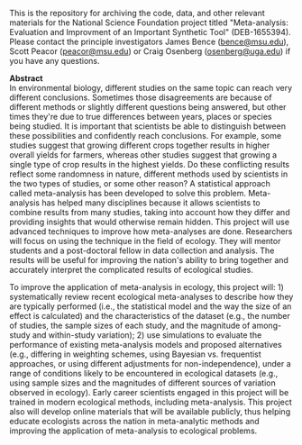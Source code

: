 This is the repository for archiving the code, data, and other relevant materials for the National Science Foundation project titled  "Meta-analysis: Evaluation and Improvment of an Important Synthetic Tool" (DEB-1655394). Please contact the principle investigators James Bence (bence@msu.edu), Scott Peacor (peacor@msu.edu) or Craig Osenberg (osenberg@uga.edu) if you have any questions.

**Abstract**  
In environmental biology, different studies on the same topic can reach very different conclusions. Sometimes those disagreements are because of different methods or slightly different questions being answered, but other times they're due to true differences between years, places or species being studied. It is important that scientists be able to distinguish between these possibilities and confidently reach conclusions. For example, some studies suggest that growing different crops together results in higher overall yields for farmers, whereas other studies suggest that growing a single type of crop results in the highest yields. Do these conflicting results reflect some randomness in nature, different methods used by scientists in the two types of studies, or some other reason? A statistical approach called meta-analysis has been developed to solve this problem. Meta-analysis has helped many disciplines because it allows scientists to combine results from many studies, taking into account how they differ and providing insights that would otherwise remain hidden. This project will use advanced techniques to improve how meta-analyses are done. Researchers will focus on using the technique in the field of ecology. They will mentor students and a post-doctoral fellow in data collection and analysis. The results will be useful for improving the nation's ability to bring together and accurately interpret the complicated results of ecological studies. 

To improve the application of meta-analysis in ecology, this project will: 1) systematically review recent ecological meta-analyses to describe how they are typically performed (i.e., the statistical model and the way the size of an effect is calculated) and the characteristics of the dataset (e.g., the number of studies, the sample sizes of each study, and the magnitude of among-study and within-study variation); 2) use simulations to evaluate the performance of existing meta-analysis models and proposed alternatives (e.g., differing in weighting schemes, using Bayesian vs. frequentist approaches, or using different adjustments for non-independence), under a range of conditions likely to be encountered in ecological datasets (e.g., using sample sizes and the magnitudes of different sources of variation observed in ecology). Early career scientists engaged in this project will be trained in modern ecological methods, including meta-analysis. This project also will develop online materials that will be available publicly, thus helping educate ecologists across the nation in meta-analytic methods and improving the application of meta-analysis to ecological problems.


